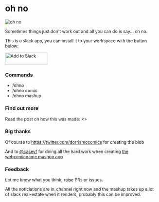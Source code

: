 # oh no

![oh no](https://api.tumblr.com/v2/blog/webcomicname/avatar/128)

Sometimes things just don't work out and all you can do is say... oh no.

This is a slack app, you can install it to your workspace with the button below:

<a href="https://slack.com/oauth/authorize?client_id=229509065204.490580425281&scope=commands"><img alt="Add to Slack" height="40" width="139" src="https://platform.slack-edge.com/img/add_to_slack.png" srcset="https://platform.slack-edge.com/img/add_to_slack.png 1x, https://platform.slack-edge.com/img/add_to_slack@2x.png 2x" /></a>

### Commands

- /ohno
- /ohno comic
- /ohno mashup

### Find out more

Read the post on how this was made: <>

### Big thanks

Of course to https://twitter.com/dorrismccomics for creating the blob

And to [@caseyf](https://github.com/caseyf) for doing all the hard work when creating [the webcomicname mashup app](https://glitch.com/~webcomicname-mashup)

### Feedback

Let me know what you think, raise PRs or issues.

All the noticiations are in_channel right now and the mashup takes up a lot of slack real-estate when it renders, probably this can be improved.

